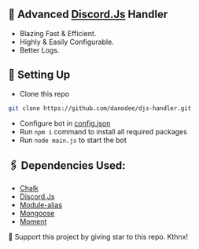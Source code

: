 ## 🤖 Advanced [Discord.Js](https://www.npmjs.com/package/discord.js) Handler
- Blazing Fast & Efficient.
- Highly & Easily Configurable.
- Better Logs.

## 🚧 Setting Up

- Clone this repo 
```bash 
git clone https://github.com/danodee/djs-handler.git
```
- Configure bot in [config.json](https://github.com/danodee/advanced-djs-handler/blob/main/src/config/config.json)
- Run `npm i` command to install all required packages
- Run `node main.js` to start the bot

## 🖇️ Dependencies Used:
- [Chalk](https://www.npmjs.com/package/chalk)
- [Discord.Js](https://www.npmjs.com/package/discord.js)
- [Module-alias](https://www.npmjs.com/package/module-alias)
- [Mongoose](https://www.npmjs.com/package/mongoose)
- [Moment](https://www.npmjs.com/package/moment)

🌟 Support this project by giving star to this repo. Kthnx!
